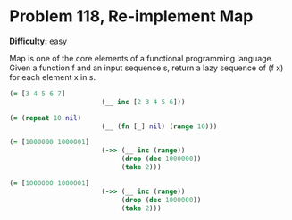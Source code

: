 # Problem 118, Re-implement Map

**Difficulty:** easy

Map is one of the core elements of a functional programming language. Given a function f and an input sequence s, return a lazy sequence of (f x) for each element x in s.

```clj
(= [3 4 5 6 7]
                       (__ inc [2 3 4 5 6]))
```

```clj
(= (repeat 10 nil)
                       (__ (fn [_] nil) (range 10)))
```

```clj
(= [1000000 1000001]
                       (->> (__ inc (range))
                            (drop (dec 1000000))
                            (take 2)))
```

```clj
(= [1000000 1000001]
                       (->> (__ inc (range))
                            (drop (dec 1000000))
                            (take 2)))
```
